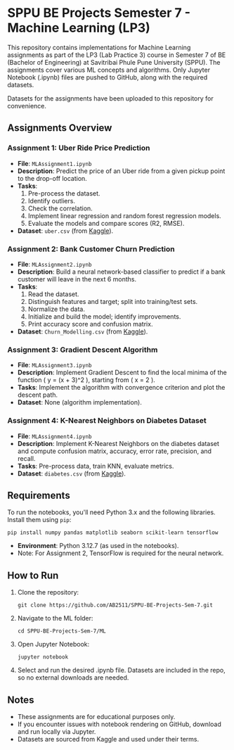 # SPPU BE Projects Semester 7 - Machine Learning (LP3)

This repository contains implementations for Machine Learning assignments as part of the LP3 (Lab Practice 3) course in Semester 7 of BE (Bachelor of Engineering) at Savitribai Phule Pune University (SPPU). The assignments cover various ML concepts and algorithms. Only Jupyter Notebook (.ipynb) files are pushed to GitHub, along with the required datasets.

Datasets for the assignments have been uploaded to this repository for convenience.

## Assignments Overview

### Assignment 1: Uber Ride Price Prediction
- **File**: `MLAssignment1.ipynb`
- **Description**: Predict the price of an Uber ride from a given pickup point to the drop-off location.
- **Tasks**:
  1. Pre-process the dataset.
  2. Identify outliers.
  3. Check the correlation.
  4. Implement linear regression and random forest regression models.
  5. Evaluate the models and compare scores (R2, RMSE).
- **Dataset**: `uber.csv` (from [Kaggle](https://www.kaggle.com/datasets/yasserh/uber-fares-dataset)).

### Assignment 2: Bank Customer Churn Prediction
- **File**: `MLAssignment2.ipynb`
- **Description**: Build a neural network-based classifier to predict if a bank customer will leave in the next 6 months.
- **Tasks**:
  1. Read the dataset.
  2. Distinguish features and target; split into training/test sets.
  3. Normalize the data.
  4. Initialize and build the model; identify improvements.
  5. Print accuracy score and confusion matrix.
- **Dataset**: `Churn_Modelling.csv` (from [Kaggle](https://www.kaggle.com/barelydedicated/bank-customer-churn-modeling)).

### Assignment 3: Gradient Descent Algorithm
- **File**: `MLAssignment3.ipynb`
- **Description**: Implement Gradient Descent to find the local minima of the function \( y = (x + 3)^2 \), starting from \( x = 2 \).
- **Tasks**: Implement the algorithm with convergence criterion and plot the descent path.
- **Dataset**: None (algorithm implementation).

### Assignment 4: K-Nearest Neighbors on Diabetes Dataset
- **File**: `MLAssignment4.ipynb`
- **Description**: Implement K-Nearest Neighbors on the diabetes dataset and compute confusion matrix, accuracy, error rate, precision, and recall.
- **Tasks**: Pre-process data, train KNN, evaluate metrics.
- **Dataset**: `diabetes.csv` (from [Kaggle](https://www.kaggle.com/datasets/abdallamahgoub/diabetes)).

## Requirements
To run the notebooks, you'll need Python 3.x and the following libraries. Install them using `pip`:

```
pip install numpy pandas matplotlib seaborn scikit-learn tensorflow
```

- **Environment**: Python 3.12.7 (as used in the notebooks).
- Note: For Assignment 2, TensorFlow is required for the neural network.

## How to Run
1. Clone the repository:  
   ```
   git clone https://github.com/AB2511/SPPU-BE-Projects-Sem-7.git
   ```
2. Navigate to the ML folder:  
   ```
   cd SPPU-BE-Projects-Sem-7/ML
   ```
3. Open Jupyter Notebook:  
   ```
   jupyter notebook
   ```
4. Select and run the desired .ipynb file. Datasets are included in the repo, so no external downloads are needed.

## Notes
- These assignments are for educational purposes only.
- If you encounter issues with notebook rendering on GitHub, download and run locally via Jupyter.
- Datasets are sourced from Kaggle and used under their terms.


